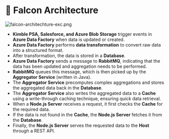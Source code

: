 # 🚀 Falcon Architecture


![falcon-architechture-exc.png](https://prod-files-secure.s3.us-west-2.amazonaws.com/2218d451-9074-449a-9e14-4ae157871206/1c5c9930-f6f6-4a85-9a15-81a64569ec14/falcon-architechture-exc.png?X-Amz-Algorithm=AWS4-HMAC-SHA256&X-Amz-Content-Sha256=UNSIGNED-PAYLOAD&X-Amz-Credential=AKIAT73L2G45FSPPWI6X%2F20241225%2Fus-west-2%2Fs3%2Faws4_request&X-Amz-Date=20241225T004946Z&X-Amz-Expires=3600&X-Amz-Signature=00958dd8fb1b05c04ce63f56f08880352e6512d92ede4e2c9c76e8857555522f&X-Amz-SignedHeaders=host&x-id=GetObject)

- **Kimble PSA, Salesforce, and Azure Blob Storage** trigger events in **Azure Data Factory** when data is updated or created.
- **Azure Data Factory** performs **data transformation** to convert raw data into a structured format.
- After transformation, the data is stored in a **Database**.
- **Azure Data Factory** sends a message to **RabbitMQ**, indicating that the data has been updated and aggregation needs to be performed.
- **RabbitMQ** queues this message, which is then picked up by the **Aggregator Service** (written in Java).
- The **Aggregator Service** precomputes complex aggregations and stores the aggregated data back in the **Database**.
- The **Aggregator Service** also writes the aggregated data to a **Cache** using a write-through caching technique, ensuring quick data retrieval.
- When a **Node.js Server** receives a request, it first checks the **Cache** for the required data.
- If the data is not found in the **Cache**, the **Node.js Server** fetches it from the **Database**.
- Finally, the **Node.js Server** serves the requested data to the **Host** through a REST API.
